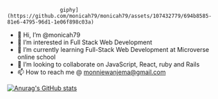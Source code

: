 

                     giphy](https://github.com/monicah79/monicah79/assets/107432779/694b8585-81e6-4795-96d1-1e06f898c03a)

- 👋 Hi, I’m @monicah79
- 👀 I’m interested in Full Stack Web Development
- 🌱 I’m currently learning Full-Stack Web Development at Microverse online school
- 💞️ I’m looking to collaborate on JavaScript, React, ruby and Rails
- 📫 How to reach me @ monniewanjema@gmail.com

[![Anurag's GitHub stats](https://github-readme-stats.vercel.app/api?username=monicah79)](https://github.com/anuraghazra/github-readme-stats)
